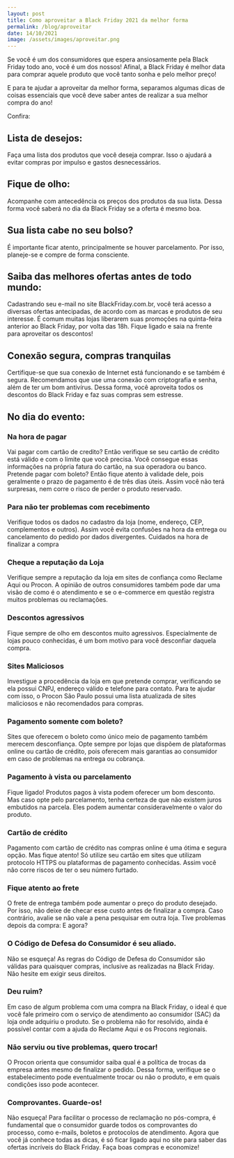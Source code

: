 ```yaml
---
layout: post
title: Como aproveitar a Black Friday 2021 da melhor forma
permalink: /blog/aproveitar
date: 14/10/2021
image: /assets/images/aproveitar.png
---
```


Se você é um dos consumidores que espera ansiosamente pela Black Friday todo ano, você é um dos nossos! Afinal, a Black Friday é melhor data para comprar aquele produto que você tanto sonha e pelo melhor preço!

E para te ajudar a aproveitar da melhor forma, separamos algumas dicas de coisas essenciais que você deve saber antes de realizar a sua melhor compra do ano!

Confira:

## Lista de desejos:
 Faça uma lista dos produtos que você deseja comprar. Isso o ajudará a evitar compras por impulso e gastos desnecessários.

## Fique de olho:
Acompanhe com antecedência os preços dos produtos da sua lista. Dessa forma você saberá no dia da Black Friday se a oferta é mesmo boa.

## Sua lista cabe no seu bolso?
É importante ficar atento, principalmente se houver parcelamento. Por isso, planeje-se e compre de forma consciente.

## Saiba das melhores ofertas antes de todo mundo:
Cadastrando seu e-mail no site BlackFriday.com.br, você terá acesso a diversas ofertas antecipadas, de acordo com as marcas e produtos de seu interesse. É comum muitas lojas liberarem suas promoções na quinta-feira anterior ao Black Friday, por volta das 18h. Fique ligado e saia na frente para aproveitar os descontos!

## Conexão segura, compras tranquilas
Certifique-se que sua conexão de Internet está funcionando e se também é segura. Recomendamos que use uma conexão com criptografia e senha, além de ter um bom antivírus. Dessa forma, você aproveita todos os descontos do Black Friday e faz suas compras sem estresse.


## No dia do evento:

### Na hora de pagar
Vai pagar com cartão de credito? Então verifique se seu cartão de crédito está válido e com o limite que você precisa. Você consegue essas informações na própria fatura do cartão, na sua operadora ou banco.
Pretende pagar com boleto? Então fique atento à validade dele, pois geralmente o prazo de pagamento é de três dias úteis. Assim você não terá surpresas, nem corre o risco de perder o produto reservado.

### Para não ter problemas com recebimento
Verifique todos os dados no cadastro da loja (nome, endereço, CEP, complementos e outros). Assim você evita confusões na hora da entrega ou cancelamento do pedido por dados divergentes.
Cuidados na hora de finalizar a compra

### Cheque a reputação da Loja
Verifique sempre a reputação da loja em sites de confiança como Reclame Aqui ou Procon. A opinião de outros consumidores também pode dar uma visão de como é o atendimento e se o e-commerce em questão registra muitos problemas ou reclamações.

### Descontos agressivos
Fique sempre de olho em descontos muito agressivos. Especialmente de lojas pouco conhecidas, é um bom motivo para você desconfiar daquela compra.

### Sites Maliciosos
Investigue a procedência da loja em que pretende comprar, verificando se ela possui CNPJ, endereço válido e telefone para contato. Para te ajudar com isso, o Procon São Paulo possui uma lista atualizada de sites maliciosos e não recomendados para compras.

### Pagamento somente com boleto?
Sites que oferecem o boleto como único meio de pagamento também merecem desconfiança. Opte sempre por lojas que dispõem de plataformas online ou cartão de crédito, pois oferecem mais garantias ao consumidor em caso de problemas na entrega ou cobrança.

### Pagamento à vista ou parcelamento
Fique ligado! Produtos pagos à vista podem oferecer um bom desconto. Mas caso opte pelo parcelamento, tenha certeza de que não existem juros embutidos na parcela. Eles podem aumentar consideravelmente o valor do produto.

### Cartão de crédito
Pagamento com cartão de crédito nas compras online é uma ótima e segura opção. Mas fique atento! Só utilize seu cartão em sites que utilizam protocolo HTTPS ou plataformas de pagamento conhecidas. Assim você não corre riscos de ter o seu número furtado.

### Fique atento ao frete
O frete de entrega também pode aumentar o preço do produto desejado. Por isso, não deixe de checar esse custo antes de finalizar a compra. Caso contrário, avalie se não vale a pena pesquisar em outra loja.
Tive problemas depois da compra: E agora?

### O Código de Defesa do Consumidor é seu aliado.
Não se esqueça! As regras do Código de Defesa do Consumidor são válidas para quaisquer compras, inclusive as realizadas na Black Friday. Não hesite em exigir seus direitos.

### Deu ruim?
Em caso de algum problema com uma compra na Black Friday, o ideal é que você fale primeiro com o serviço de atendimento ao consumidor (SAC) da loja onde adquiriu o produto. Se o problema não for resolvido, ainda é possível contar com a ajuda do Reclame Aqui e os Procons regionais.

### Não serviu ou tive problemas, quero trocar!
O Procon orienta que consumidor saiba qual é a política de trocas da empresa antes mesmo de finalizar o pedido. Dessa forma, verifique se o estabelecimento pode eventualmente trocar ou não o produto, e em quais condições isso pode acontecer.

### Comprovantes. Guarde-os!
Não esqueça! Para facilitar o processo de reclamação no pós-compra, é fundamental que o consumidor guarde todos os comprovantes do processo, como e-mails, boletos e protocolos de atendimento.
Agora que você já conhece todas as dicas, é só ficar ligado aqui no site para saber das ofertas incríveis do Black Friday. Faça boas compras e economize!